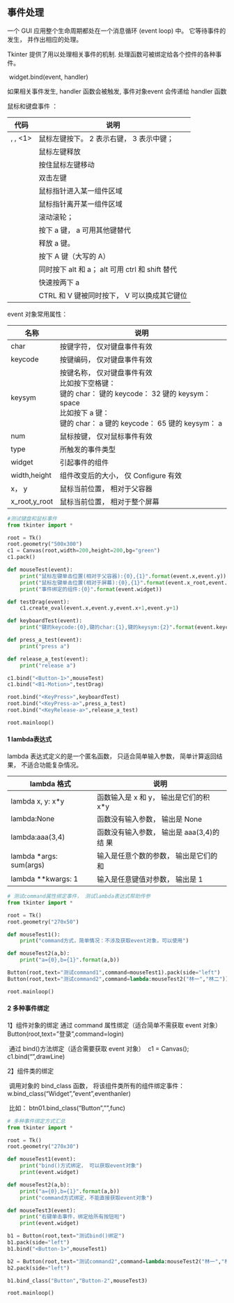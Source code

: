 ## 事件处理

一个 GUI 应用整个生命周期都处在一个消息循环 (event loop) 中。 它等待事件的发生， 并作出相应的处理。  

Tkinter 提供了用以处理相关事件的机制. 处理函数可被绑定给各个控件的各种事件。

​	widget.bind(event, handler)

如果相关事件发生, handler 函数会被触发, 事件对象event 会传递给 handler 函数  

鼠标和键盘事件 ：

| 代码                             | 说明                                            |
| -------------------------------- | ----------------------------------------------- |
| <Button-1>, <ButtonPress-1>, <1> | 鼠标左键按下。 2 表示右键， 3 表示中键；        |
| <ButtonRelease-1>                | 鼠标左键释放                                    |
| <B1-Motion>                      | 按住鼠标左键移动                                |
| <Double-Button-1>                | 双击左键                                        |
| <Enter>                          | 鼠标指针进入某一组件区域                        |
| <Leave>                          | 鼠标指针离开某一组件区域                        |
| <MouseWheel>                     | 滚动滚轮；                                      |
| <KeyPress-a>                     | 按下 a 键， a 可用其他键替代                    |
| <KeyRelease-a>                   | 释放 a 键。                                     |
| <KeyPress-A>                     | 按下 A 键（大写的 A）                           |
| <Alt-KeyPress-a>                 | 同时按下 alt 和 a； alt 可用 ctrl 和 shift 替代 |
| <Double-KeyPress-a>              | 快速按两下 a                                    |
| <Control-V>                      | CTRL 和 V 键被同时按下， V 可以换成其它键位     |

event 对象常用属性：

| 名称          | 说明                                                         |
| ------------- | ------------------------------------------------------------ |
| char          | 按键字符， 仅对键盘事件有效                                  |
| keycode       | 按键编码， 仅对键盘事件有效                                  |
| keysym        | 按键名称， 仅对键盘事件有效<br/>比如按下空格键：<br/>键的 char： 键的 keycode： 32 键的 keysym： space<br/>比如按下 a 键：<br/>键的 char： a 键的 keycode： 65 键的 keysym： a |
| num           | 鼠标按键， 仅对鼠标事件有效                                  |
| type          | 所触发的事件类型                                             |
| widget        | 引起事件的组件                                               |
| width,height  | 组件改变后的大小， 仅 Configure 有效                         |
| x， y         | 鼠标当前位置， 相对于父容器                                  |
| x_root,y_root | 鼠标当前位置， 相对于整个屏幕                                |

```python
#测试键盘和鼠标事件
from tkinter import *

root = Tk()
root.geometry("500x300")
c1 = Canvas(root,width=200,height=200,bg="green")
c1.pack()

def mouseTest(event):
    print("鼠标左键单击位置(相对于父容器):{0},{1}".format(event.x,event.y))
    print("鼠标左键单击位置(相对于屏幕):{0},{1}".format(event.x_root,event.y_root))
    print("事件绑定的组件:{0}".format(event.widget))

def testDrag(event):
    c1.create_oval(event.x,event.y,event.x+1,event.y+1)

def keyboardTest(event):
    print("键的keycode:{0},键的char:{1},键的keysym:{2}".format(event.keycode,event.char,event.keysym))

def press_a_test(event):
    print("press a")

def release_a_test(event):
    print("release a")

c1.bind("<Button-1>",mouseTest)
c1.bind("<B1-Motion>",testDrag)

root.bind("<KeyPress>",keyboardTest)
root.bind("<KeyPress-a>",press_a_test)
root.bind("<KeyRelease-a>",release_a_test)

root.mainloop()
```



#### 1 lambda表达式

lambda 表达式定义的是一个匿名函数， 只适合简单输入参数， 简单计算返回结果， 不适合功能复杂情况。  

| lambda 格式             | 说明                                      |
| ----------------------- | ----------------------------------------- |
| lambda x, y: x*y        | 函数输入是 x 和 y， 输出是它们的积 x*y    |
| lambda:None             | 函数没有输入参数， 输出是 None            |
| lambda:aaa(3,4)         | 函数没有输入参数， 输出是 aaa(3,4)的结 果 |
| lambda *args: sum(args) | 输入是任意个数的参数， 输出是它们的和     |
| lambda **kwargs: 1      | 输入是任意键值对参数， 输出是 1           |

```python
# 测试command属性绑定事件， 测试lambda表达式帮助传参
from tkinter import *

root = Tk()
root.geometry("270x50")

def mouseTest1():
    print("command方式，简单情况：不涉及获取event对象，可以使用")

def mouseTest2(a,b):
    print("a={0},b={1}".format(a,b))

Button(root,text="测试command1",command=mouseTest1).pack(side="left")
Button(root,text="测试command2",command=lambda:mouseTest2("林一","林二")).pack(side="left")

root.mainloop()
```



#### 2 多种事件绑定

1】组件对象的绑定
	通过 command 属性绑定（适合简单不需获取 event 对象）
	Button(root,text=”登录”,command=login)

​	通过 bind()方法绑定（适合需要获取 event 对象）
​	c1 = Canvas(); c1.bind(“<Button-1>”,drawLine)  

2】组件类的绑定

​	调用对象的 bind_class 函数， 将该组件类所有的组件绑定事件：
​	w.bind_class(“Widget”,”event”,eventhanler)  

​	比如： btn01.bind_class(“Button”,”<Button-1>”,func)  

```python
# 多种事件绑定方式汇总
from tkinter import *

root = Tk()
root.geometry("270x30")

def mouseTest1(event):
    print("bind()方式绑定， 可以获取event对象")
    print(event.widget)

def mouseTest2(a,b):
    print("a={0},b={1}".format(a,b))
    print("command方式绑定，不能直接获取event对象")

def mouseTest3(event):
    print("右键单击事件，绑定给所有按钮啦")
    print(event.widget)

b1 = Button(root,text="测试bind()绑定")
b1.pack(side="left")
b1.bind("<Button-1>",mouseTest1)

b2 = Button(root,text="测试command2",command=lambda:mouseTest2("林一","林三"))
b2.pack(side="left")

b1.bind_class("Button","Button-2",mouseTest3)

root.mainloop()
```









